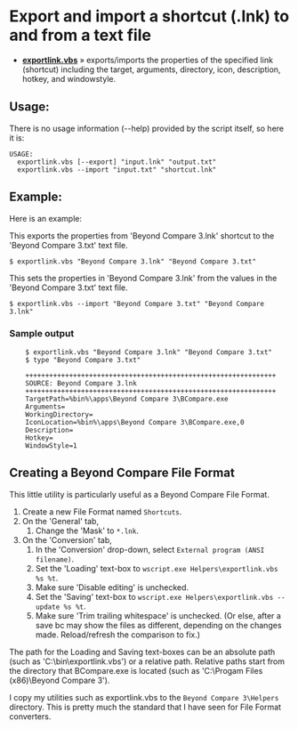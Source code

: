 
# Export and import a shortcut (.lnk) to and from a text file

* [__exportlink.vbs__](https://github.com/kodybrown/dos/blob/master/exportlink.vbs) » exports/imports the properties of the specified link (shortcut) including the target, arguments, directory, icon, description, hotkey, and windowstyle.

## Usage:

There is no usage information (--help) provided by the script itself, so here it is:

    USAGE:
      exportlink.vbs [--export] "input.lnk" "output.txt"
      exportlink.vbs --import "input.txt" "shortcut.lnk"

## Example:

Here is an example:

This exports the properties from 'Beyond Compare 3.lnk' shortcut to the 'Beyond Compare 3.txt' text file.

    $ exportlink.vbs "Beyond Compare 3.lnk" "Beyond Compare 3.txt"

This sets the properties in 'Beyond Compare 3.lnk' from the values in the 'Beyond Compare 3.txt' text file.

    $ exportlink.vbs --import "Beyond Compare 3.txt" "Beyond Compare 3.lnk"

### Sample output

```BatchFile
    $ exportlink.vbs "Beyond Compare 3.lnk" "Beyond Compare 3.txt"
    $ type "Beyond Compare 3.txt"

    +++++++++++++++++++++++++++++++++++++++++++++++++++++++++++++++
    SOURCE: Beyond Compare 3.lnk
    +++++++++++++++++++++++++++++++++++++++++++++++++++++++++++++++
    TargetPath=%bin%\apps\Beyond Compare 3\BCompare.exe
    Arguments=
    WorkingDirectory=
    IconLocation=%bin%\apps\Beyond Compare 3\BCompare.exe,0
    Description=
    Hotkey=
    WindowStyle=1
```

## Creating a Beyond Compare File Format

This little utility is particularly useful as a Beyond Compare File Format.

1. Create a new File Format named `Shortcuts`.
2. On the 'General' tab,
    1. Change the 'Mask' to `*.lnk`.
3. On the 'Conversion' tab,
    1. In the 'Conversion' drop-down, select `External program (ANSI filename)`.
    2. Set the 'Loading' text-box to `wscript.exe Helpers\exportlink.vbs %s %t`.
    3. Make sure 'Disable editing' is unchecked.
    4. Set the 'Saving' text-box to `wscript.exe Helpers\exportlink.vbs --update %s %t`.
    5. Make sure 'Trim trailing whitespace' is unchecked. (Or else, after a save bc may show the files as different, depending on the changes made. Reload/refresh the comparison to fix.)

The path for the Loading and Saving text-boxes can be an absolute path (such as 'C:\bin\exportlink.vbs') or a relative path. Relative paths start from the directory that BCompare.exe is located (such as 'C:\Progam Files (x86)\Beyond Compare 3').

I copy my utilities such as exportlink.vbs to the `Beyond Compare 3\Helpers` directory. This is pretty much the standard that I have seen for File Format converters.

